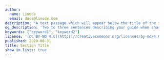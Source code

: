 ```yaml
---
author:
  name: Linode
  email: docs@linode.com
description: "A text passage which will appear below the title of the section on the section's page."
og_description: 'Two to three sentences describing your guide when shared on social media.'
keywords: ["keyword1", "keyword2"]
license: '[CC BY-ND 4.0](https://creativecommons.org/licenses/by-nd/4.0)'
published: 2020-08-31
title: Section Title
show_in_lists: true
---
```



